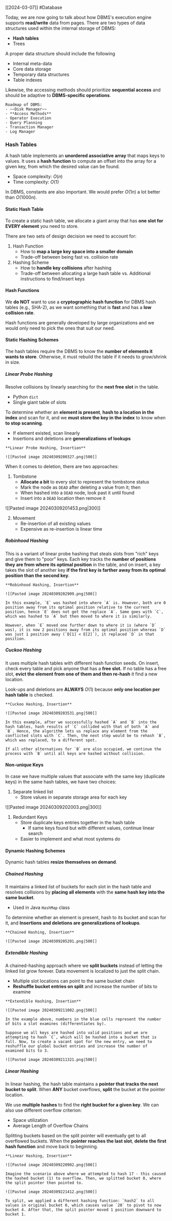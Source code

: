 [[2024-03-07]] #Database 

Today, we are now going to talk about how DBMS's execution engine supports **read/write** data from pages. There are two types of data structures used within the internal storage of DBMS:
- **Hash tables**
- Trees

A proper data structure should include the following 
- Internal meta-data
- Core data storage 
- Temporary data structures 
- Table indexes

Likewise, the accessing methods should prioritize **sequential access** and should be adaptive to **DBMS-specific operations**.

```ad-todo
Roadmap of DBMS:
- ~~Disk Manager~~
- **Access Methods** 
- Operator Execution 
- Query Planning 
- Transaction Manager 
- Log Manager
```

### Hash Tables
A hash table implements an **unordered associative array** that maps keys to values. It uses a **hash function** to compute an offset into the array for a given key, from which the desired value can be found.
- Space complexity: $O(n)$
- Time complexity: $O(1)$

In DBMS, constants are also important. We would prefer $O(1n)$ a lot better than $O(1000n)$.

#### Static Hash Table 
To create a static hash table, we allocate a giant array that has **one slot for EVERY element** you need to store. 

There are two sets of design decision we need to account for:
1. Hash Function 
	- How to **map a large key space into a smaller domain**
	- Trade-off between being fast vs. collision rate
1. Hashing Scheme
	- How to **handle key collisions** after hashing
	- Trade-off between allocating a large hash table vs. Additional instructions to find/insert keys 

#### Hash Functions 
We **do NOT** want to use a **cryptographic hash function** for DBMS hash tables (e.g., SHA-2), as we want something that is **fast** and has a **low collision rate**. 

Hash functions are generally developed by large organizations and we would only need to pick the ones that suit our need.

#### Static Hashing Schemes 
The hash tables require the DBMS to know the **number of elements it wants to store**. Otherwise, it must rebuild the table if it needs to grow/shrink in size.
##### Linear Probe Hashing 
Resolve collisions by linearly searching for the **next free slot** in the table.
- Python `dict`
- Single giant table of slots

To determine whether an **element is present**, **hash to a location in the index** and scan for it, and we **must store the key in the index** to know when **to stop scanning**.
- If element existed, scan linearly
- Insertions and deletions are **generalizations of lookups**

```ad-example
**Linear Probe Hashing, Insertion**

![[Pasted image 20240309200327.png|500]]
```

When it comes to deletion, there are two approaches:
1. Tombstone
	- **Allocate a bit** to every slot to represent the tombstone status
	- Mark the node as `DEAD` after deleting a value from it; then 
	- When hashed into a `DEAD` node, look past it until found
	- Insert into a `DEAD` location then remove it 

![[Pasted image 20240309201453.png|300]]

2. Movement 
	- Re-insertion of all existing values 
	- Expensive as re-insertion is linear time

##### Robinhood Hashing 
This is a variant of linear probe hashing that steals slots from "rich" keys and give them to "poor" keys. Each key tracks the **number of positions they are from where its optimal position** in the table, and on insert, a key takes the slot of another key **if the first key is farther away from its optimal position than the second key**.

```ad-example
**Robinhood Hashing, Insertion**

![[Pasted image 20240309202909.png|500]]

In this example, `E` was hashed into where `A` is. However, both are 0 position away from its optimal position relative to the current position, hence `E` does not get the replace `A`. Same goes with `C`, which was hashed to `A` but then moved to where it is similarly.

However, when `E` moved one further down to where it is (where `D` was), it is now 2 positions away from its optimal position whereas `D` was just 1 position away (`D[1] < E[2]`), it replaced `D` in that position.
```

##### Cuckoo Hashing 
It uses multiple hash tables with different hash function seeds. On insert, check every table and pick anyone that has a **free slot.** If no table has a free slot, **evict the element from one of them and then re-hash** it find a new location.

Look-ups and deletions are **ALWAYS** $O(1)$ because **only one location per hash table** is checked.

```ad-example
**Cuckoo Hashing, Insertion**

![[Pasted image 20240309203531.png|500]]

In this example, after we successfully hashed `A` and `B` into the hash tables, hash results of `C` collided with that of both `A` and `B`. Hence, the algorithm lets us replace any element from the conflicted slots with `C`. Then, the next step would be to rehash `B`, which was replaced, to a different spot. 

If all other alternatives for `B` are also occupied, we continue the process with `B` until all keys are hashed without collision.
```

#### Non-unique Keys 
In case we have multiple values that associate with the same key (duplicate keys) in the same hash tables, we have two choices:
1. Separate linked list
	- Store values in separate storage area for each key

![[Pasted image 20240309202003.png|300]]

1. Redundant Keys
	- Store duplicate keys entries together in the hash table
		- If same keys found but with different values, continue linear search
	- Easier to implement and what most systems do

#### Dynamic Hashing Schemes 
Dynamic hash tables **resize themselves on demand**.

##### Chained Hashing
It maintains a linked list of buckets for each slot in the hash table and resolves collisions by **placing all elements** with the **same hash key into the same bucket**.
- Used in Java `HashMap` class

To determine whether an element is present, hash to its bucket and scan for it, and **Insertions and deletions are generalizations of lookups**.

```ad-example
**Chained Hashing, Insertion**

![[Pasted image 20240309205201.png|500]]
```

##### Extendible Hashing 
A chained-hashing approach where we **split buckets** instead of letting the linked list grow forever. Data movement is localized to just the split chain.
- Multiple slot locations can point to the same bucket chain
- **Reshuffle bucket entries on split** and increase the number of bits to examine

```ad-example
**Extendible Hashing, Insertion**

![[Pasted image 20240309211002.png|500]]

In the example above, numbers in the blue cells represent the number of bits a slot examines (differentiates by). 

Suppose we all keys are hashed into valid positions and we are attempting to hash `C`, which will be hashed into a bucket that is full. Now, to create a vacant spot for the new entry, we need to reshuffle our global bucket entries and increase the number of examined bits to 3.

![[Pasted image 20240309211321.png|500]]
```

##### Linear Hashing 
In linear hashing, the hash table maintains a **pointer that tracks the next bucket to split**. When **ANY** bucket overflows, **split** the bucket at the pointer location.

We use **multiple hashes** to find the **right bucket for a given key**. We can also use different overflow criterion:
- Space utilization
- Average Length of Overflow Chains

Splitting buckets based on the split pointer will eventually get to all overflowed buckets. When the **pointer reaches the last slot**, **delete the first hash function** and move back to beginning.

```ad-example
**Linear Hashing, Insertion**

![[Pasted image 20240309220902.png|500]]

Imagine the scenario above where we attempted to hash 17 - this caused the hashed bucket (1) to overflow. Then, we splitted bucket 0, where the split pointer then pointed to.

![[Pasted image 20240309221412.png|500]]

To split, we applied a different hashing function: `hash2` to all values in original bucket 0, which causes value `20` to pivot to now bucket 4. After that, the split pointer moved 1 position downward to bucket 1. 



```
